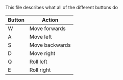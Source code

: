 This file describes what all of the different buttons do

Button | Action
------ | ------
W | Move forwards
A | Move left
S | Move backwards
D | Move right
Q | Roll left
E | Roll right



